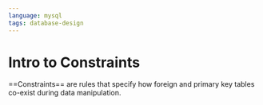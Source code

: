 ```yaml
---
language: mysql
tags: database-design
---
```


# Intro to Constraints

==Constraints==  are rules that specify how foreign and primary key tables co-exist during data manipulation.